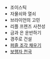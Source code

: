 - 조이스틱
- 자물쇠와 열쇠
- 브라이언의 고민
- 리플 프렌즈 사천성
- 금과 은 운반하기
- 경주로 건설
- [퍼즐 조각 채우기](https://school.programmers.co.kr/learn/courses/30/lessons/84021)
- [보행자 천국](https://school.programmers.co.kr/learn/courses/30/lessons/1832)

